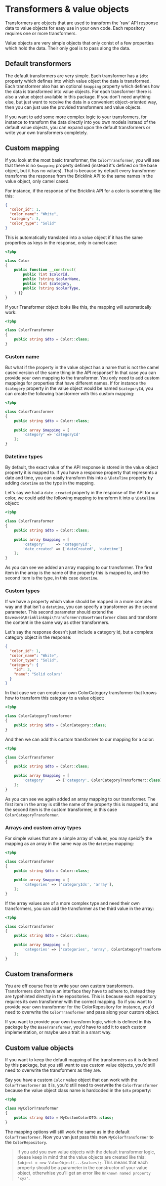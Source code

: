 # Transformers & value objects

Transformers are objects that are used to transform the 'raw' API response data to value objects for easy use in your 
own code. Each repository requires one or more transformers.

Value objects are very simple objects that only conist of a few properties which hold the data. Their only goal is to 
pass along the data.

## Default transformers

The default transformers are very simple. Each transformer has a `$dto` property which defines into which value object 
the data is transformed. Each transformer also has an optional `$mapping` property which defines how the data is 
transformed into value objects. For each transformer there is also a value object available in this package. If you 
don't need anything else, but just want to receive the data in a convenient object-oriented way, then you can just use 
the provided transformers and value objects.

If you want to add some more complex logic to your transformers, for instance to transform the data directly into 
you own models instead of the default value objects, you can expand upon the default transformers or write your 
own transformers completely.

## Custom mapping

If you look at the most basic transformer, the `ColorTransformer`, you will see that there is no `$mapping` property 
defined (instead it's defined on the base object, but it has no values). That is because by default every transformer 
transforms the response from the Bricklink API to the same names in the value object, only camel cased.

For instance, if the response of the Bricklink API for a color is something like this:

```json
{
  "color_id": 1,
  "color_name": "White",
  "category": 3,
  "color_type": "Solid"
}
```

This is automatically translated into a value object if it has the same properties as keys in the response, only in 
camel case:

```php
<?php

class Color 
{
    public function __construct(
        public ?int $colorId,
        public ?string $colorName,
        public ?int $category,
        public ?string $colorType,
    ) {}
}
```

If your Transformer object looks like this, the mapping will automatically work:

```php
<?php

class ColorTransformer
{
    public string $dto = Color::class;
}
```

### Custom name

But what if the property in the value object has a name that is not the camel cased version of the same thing in the 
API response? In that case you can provide your own mapping to the transformer. You only need to add custom mappings 
for properties that have different names. If for instance the `$category` property in the value object would be named
`$categoryId`, you can create the following transformer with this custom mapping:

```php
<?php

class ColorTransformer
{
    public string $dto = Color::class;
    
    public array $mapping = [
        'category' => 'categoryId'
    ];
}
```

### Datetime types

By default, the exact value of the API response is stored in the value object property it is mapped to. If you have 
a response property that represents a date and time, you can easily transform this into a `\DateTime` property by adding 
`datetime` as the type in the mapping. 

Let's say we had a `date_created` property in the response of the API for our color, we could add the following 
mapping to transform it into a `\DateTime` object:

```php
<?php

class ColorTransformer
{
    public string $dto = Color::class;
    
    public array $mapping = [
        'category'     => 'categoryId',
        'date_created' => ['dateCreated', 'datetime']
    ];
}
```

As you can see we added an array mapping to our transformer. The first item in the array is the name of the property 
this is mapped to, and the second item is the type, in this case `datetime`. 

### Custom types

If we have a property which value should be mapped in a more complex way and that isn't a `datetime`, you can specify a
transformer as the second parameter. This second parameter should extend the 
`Davesweb\BrinklinkApi\Transformers\BaseTransformer` class and transform the content in the same way as other 
transformers.

Let's say the response doesn't just include a category id, but a complete category object in the response:

```json
{
  "color_id": 1,
  "color_name": "White",
  "color_type": "Solid",
  "category": {
    "id": 3,
    "name": "Solid colors"
  }
}
```

In that case we can create our own ColorCategory transformer that knows how to transform this category to a value 
object:

```php
<?php

class ColorCategoryTransformer
{
    public string $dto = ColorCategory::class;
}
```

And then we can add this custom transformer to our mapping for a color:

```php
<?php

class ColorTransformer
{
    public string $dto = Color::class;
    
    public array $mapping = [
        'category'     => ['category', ColorCategoryTransformer::class],
    ];
}
```

As you can see we again added an array mapping to our transformer. The first item in the array is still the name of the 
property this is mapped to, and the second item is the custom transformer, in this case `ColorCategoryTransformer`.

### Arrays and custom array types

For simple values that are a simple array of values, you may speicify the mapping as an array in the same way as the 
`datetime` mapping:

```php
<?php

class ColorTransformer
{
    public string $dto = Color::class;
    
    public array $mapping = [
        'categories' => ['categoryIds', 'array'],
    ];
}
```

If the array values are of a more complex type and need their own transformers, you can add the transformer as the 
third value in the array:

```php
<?php

class ColorTransformer
{
    public string $dto = Color::class;
    
    public array $mapping = [
        'categories' => ['categories', 'array', ColorCategoryTransformer::class],
    ];
}
```

## Custom transformers

You are off course free to write your own custom transformers. Transformers don't have an interface they have to 
adhere to, instead they are typehinted directly in the repositories. This is because each repository requires 
its own transformer with the correct mapping. So if you want to provide your own transformer for the 
ColorRepository for instance, you'd need to overwrite the `ColorTransformer` and pass along your custom object.

If you want to provide your own transform logic, which is defined in this package by the `BaseTransformer`, you'd 
have to add it to each custom implementation, or maybe use a trait in a smart way.

## Custom value objects

If you want to keep the default mapping of the transformers as it is defined by this package, but you still want to use 
custom value objects, you'd still need to overwrite the transformers as they are.

Say you have a custom `Color` value object that can work with the `ColorTransformer` as it is, you'd still need to 
overwrite the `ColorTransformer` because the value object class name is hardcoded in the `$dto` property:

```php
<?php

class MyColorTransformer
{
    public string $dto = MyCustomColorDTO::class;
}
```

The mapping options will still work the same as in the default `ColorTransformer`. Now you van just pass this new 
`MyColorTransformer` to the `ColorRepository`.

> If you add you own value objects with the default transformer logic, please keep in mind that the value objects 
> are created like this: `$object = new ValueObject(...$values);`. This means that each property should be a 
> parameter in the constructor of your value object, otherwhise you'll get an error like `Unknown named property 'xyz'`.